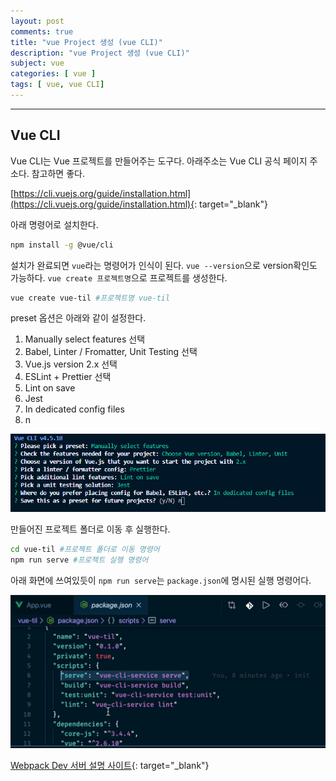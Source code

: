 ```yaml
---
layout: post
comments: true
title: "vue Project 생성 (vue CLI)"
description: "vue Project 생성 (vue CLI)"
subject: vue
categories: [ vue ]
tags: [ vue, vue CLI]
---
```


<hr>

## Vue CLI

Vue CLI는 Vue 프로젝트를 만들어주는 도구다.
아래주소는 Vue CLI 공식 페이지 주소다. 참고하면 좋다.

[https://cli.vuejs.org/guide/installation.html](https://cli.vuejs.org/guide/installation.html){: target="_blank"}

아래 명령어로 설치한다.

```bash
npm install -g @vue/cli
```

설치가 완료되면 `vue`라는 명령어가 인식이 된다.
`vue --version`으로 version확인도 가능하다.
`vue create 프로젝트명`으로 프로젝트를 생성한다.

```bash
vue create vue-til #프로젝트명 vue-til
```

preset 옵션은 아래와 같이 설정한다.

1. Manually select features 선택
2. Babel, Linter / Fromatter, Unit Testing 선택
3. Vue.js version 2.x 선택
4. ESLint + Prettier 선택
5. Lint on save
6. Jest
7. In dedicated config files
8. n

![vue create setting](/assets/img/vue/vue-create1.png "vue create setting")

만들어진 프로젝트 폴더로 이동 후 실행한다.

```bash
cd vue-til #프로젝트 폴더로 이동 명령어
npm run serve #프로젝트 실행 명령어
```

아래 화면에 쓰여있듯이 `npm run serve`는 `package.json`에 명시된 실행 명령어다.

![npm run serve 정의](/assets/img/vue/vue-create2.png "npm run serve 정의")

[Webpack Dev 서버 설명 사이트](https://joshua1988.github.io/webpack-guide/devtools/webpack-dev-server.html#webpack-dev-server){: target="_blank"}
